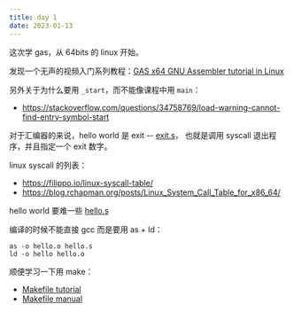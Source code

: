 ```yaml
---
title: day 1
date: 2023-01-13
---
```


这次学 gas，从 64bits 的 linux 开始。

发现一个无声的视频入门系列教程：[GAS x64 GNU Assembler tutorial in Linux](https://www.youtube.com/playlist?list=PLhw53ohdQ4gEgeZLSYJ5aLOeA0k_xS05x)

另外关于为什么要用 `_start`，而不能像课程中用 `main`：

- https://stackoverflow.com/questions/34758769/load-warning-cannot-find-entry-symbol-start

对于汇编器的来说，hello world 是 exit -- [exit.s](exit.s)，
也就是调用 syscall 退出程序，并且指定一个 exit 数字。

linux syscall 的列表：

- https://filippo.io/linux-syscall-table/
- https://blog.rchapman.org/posts/Linux_System_Call_Table_for_x86_64/

hello world 要难一些 [hello.s](hello.s)

编译的时候不能直接 gcc 而是要用 as + ld：

```
as -o hello.o hello.s
ld -o hello hello.o
```

顺便学习一下用 make：

- [Makefile tutorial](https://makefiletutorial.com)
- [Makefile manual](https://www.gnu.org/software/make/manual/make.html)
